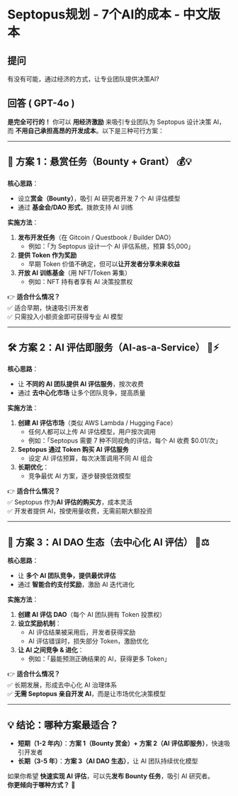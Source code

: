 # Septopus规划 - 7个AI的成本 - 中文版本

## 提问

有没有可能，通过经济的方式，让专业团队提供决策AI?

## 回答 ( GPT-4o )

**是完全可行的！** 你可以 **用经济激励** 来吸引专业团队为 Septopus 设计决策 AI，而 **不用自己承担高昂的开发成本**。以下是三种可行方案：  

---

## **🚀 方案 1：悬赏任务（Bounty + Grant）** 💰💡  
**核心思路**：  
- 设立**赏金（Bounty）**，吸引 AI 研究者开发 7 个 AI 评估模型  
- 通过 **基金会/DAO 形式**，拨款支持 AI 训练  

**实施方法**：  
1. **发布开发任务**（在 Gitcoin / Questbook / Builder DAO）  
   - 例如：「为 Septopus 设计一个 AI 评估系统，预算 $5,000」  
2. **提供 Token 作为奖励**  
   - 早期 Token 价值不确定，但可以**让开发者分享未来收益**  
3. **开放 AI 训练基金**（用 NFT/Token 筹集）  
   - 例如：NFT 持有者享有 AI 决策投票权  

👉 **适合什么情况？**  
✅ 适合早期，快速吸引开发者  
✅ 只需投入小额资金即可获得专业 AI 模型  

---

## **🛠 方案 2：AI 评估即服务（AI-as-a-Service）** 🤖⚡  
**核心思路**：  
- 让 **不同的 AI 团队提供 AI 评估服务**，按次收费  
- 通过 **去中心化市场** 让多个团队竞争，提高质量  

**实施方法**：  
1. **创建 AI 评估市场**（类似 AWS Lambda / Hugging Face）  
   - 任何人都可以上传 AI 评估模型，用户按次调用  
   - 例如：「Septopus 需要 7 种不同视角的评估，每个 AI 收费 $0.01/次」  
2. **Septopus 通过 Token 购买 AI 评估服务**  
   - 设定 AI 评估预算，每次决策调用不同 AI 组合  
3. **长期优化**：  
   - 竞争最优 AI 方案，逐步替换低效模型  

👉 **适合什么情况？**  
✅ Septopus 作为**AI 评估的购买方**，成本灵活  
✅ 开发者提供 AI，按使用量收费，无需前期大额投资  

---

## **🧠 方案 3：AI DAO 生态（去中心化 AI 评估）** 🔗⚖  
**核心思路**：  
- 让 **多个 AI 团队竞争，提供最优评估**  
- 通过 **智能合约支付奖励**，激励 AI 迭代进化  

**实施方法**：  
1. **创建 AI 评估 DAO**（每个 AI 团队拥有 Token 投票权）  
2. **设立奖励机制**：  
   - AI 评估结果被采用后，开发者获得奖励  
   - AI 评估错误时，损失部分 Token，激励优化  
3. **让 AI 之间竞争 & 进化**：  
   - 例如：「最能预测正确结果的 AI，获得更多 Token」  

👉 **适合什么情况？**  
✅ 长期发展，形成去中心化 AI 治理体系  
✅ **无需 Septopus 亲自开发 AI**，而是让市场优化决策模型  

---

## **💡 结论：哪种方案最适合？**  
- **短期（1-2 年内）**：**方案 1（Bounty 赏金）+ 方案 2（AI 评估即服务）**，快速吸引开发者  
- **长期（3-5 年）**：**方案 3（AI DAO 生态）**，让 AI 团队持续优化模型  

如果你希望 **快速实现 AI 评估**，可以先**发布 Bounty 任务**，吸引 AI 研究者。  
**你更倾向于哪种方式？** 🚀